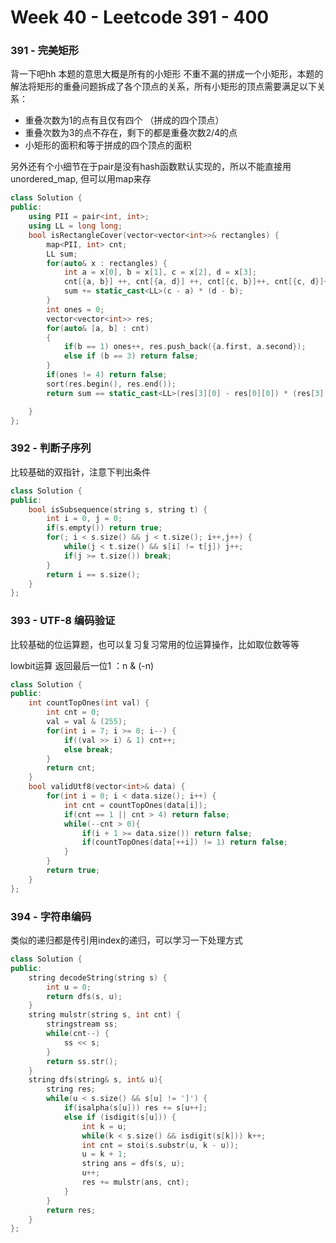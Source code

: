 # Week 40 - Leetcode 391 - 400

### 391 - 完美矩形

背一下吧hh 本题的意思大概是所有的小矩形 不重不漏的拼成一个小矩形，本题的解法将矩形的重叠问题拆成了各个顶点的关系，所有小矩形的顶点需要满足以下关系：

- 重叠次数为1的点有且仅有四个 （拼成的四个顶点）
- 重叠次数为3的点不存在，剩下的都是重叠次数2/4的点
- 小矩形的面积和等于拼成的四个顶点的面积

另外还有个小细节在于pair是没有hash函数默认实现的，所以不能直接用unordered_map, 但可以用map来存

```cpp
class Solution {
public:
    using PII = pair<int, int>;
    using LL = long long;
    bool isRectangleCover(vector<vector<int>>& rectangles) {
        map<PII, int> cnt;
        LL sum;
        for(auto& x : rectangles) {
            int a = x[0], b = x[1], c = x[2], d = x[3];
            cnt[{a, b}] ++, cnt[{a, d}] ++, cnt[{c, b}]++, cnt[{c, d}]++;
            sum += static_cast<LL>(c - a) * (d - b);
        }
        int ones = 0;
        vector<vector<int>> res;
        for(auto& [a, b] : cnt) 
        {
            if(b == 1) ones++, res.push_back({a.first, a.second});
            else if (b == 3) return false;
        }
        if(ones != 4) return false;
        sort(res.begin(), res.end());
        return sum == static_cast<LL>(res[3][0] - res[0][0]) * (res[3][1] - res[0][1]);

    }
};
```

### 392 - 判断子序列

比较基础的双指针，注意下判出条件

```cpp
class Solution {
public:
    bool isSubsequence(string s, string t) {
        int i = 0, j = 0;  
        if(s.empty()) return true;
        for(; i < s.size() && j < t.size(); i++,j++) {
            while(j < t.size() && s[i] != t[j]) j++;
            if(j >= t.size()) break;
        }
        return i == s.size();
    }
};
```

### 393 - UTF-8 编码验证

比较基础的位运算题，也可以复习复习常用的位运算操作，比如取位数等等

lowbit运算 返回最后一位1 ：n & (-n)

```cpp
class Solution {
public:
    int countTopOnes(int val) {
        int cnt = 0;
        val = val & (255);
        for(int i = 7; i >= 0; i--) {
            if((val >> i) & 1) cnt++;
            else break;
        }
        return cnt;
    }
    bool validUtf8(vector<int>& data) {
        for(int i = 0; i < data.size(); i++) {
            int cnt = countTopOnes(data[i]);
            if(cnt == 1 || cnt > 4) return false;
            while(--cnt > 0){
                if(i + 1 >= data.size()) return false;
                if(countTopOnes(data[++i]) != 1) return false; 
            }
        }
        return true;
    }
};
```

### 394 - 字符串编码

类似的递归都是传引用index的递归，可以学习一下处理方式

```cpp
class Solution {
public:
    string decodeString(string s) {
        int u = 0;
        return dfs(s, u);
    }
    string mulstr(string s, int cnt) {
        stringstream ss;
        while(cnt--) {
            ss << s;
        }
        return ss.str();
    }
    string dfs(string& s, int& u){
        string res;
        while(u < s.size() && s[u] != ']') {
            if(isalpha(s[u])) res += s[u++];
            else if (isdigit(s[u])) {
                int k = u;
                while(k < s.size() && isdigit(s[k])) k++;
                int cnt = stoi(s.substr(u, k - u));
                u = k + 1;
                string ans = dfs(s, u);
                u++;
                res += mulstr(ans, cnt);
            }
        }
        return res;
    }
};
```